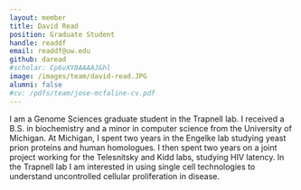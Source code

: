 ```yaml
---
layout: member
title: David Read
position: Graduate Student
handle: readdf
email: readdf@uw.edu
github: daread
#scholar: Cp6vXY8AAAAJ&hl
image: /images/team/david-read.JPG
alumni: false
#cv: /pdfs/team/jose-mcfaline-cv.pdf
---
```


I am a Genome Sciences graduate student in the Trapnell lab. I received a B.S. in biochemistry and a minor in computer science from the University of Michigan. At Michigan, I spent two years in the Engelke lab studying yeast prion proteins and human homologues. I then spent two years on a joint project working for the Telesnitsky and Kidd labs, studying HIV latency. In the Trapnell lab I am interested in using single cell technologies to understand uncontrolled cellular proliferation in disease.
